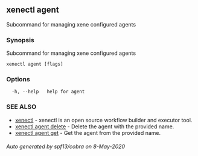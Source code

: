 ## xenectl agent

Subcommand for managing xene configured agents

### Synopsis

Subcommand for managing xene configured agents

```
xenectl agent [flags]
```

### Options

```
  -h, --help   help for agent
```

### SEE ALSO

* [xenectl](xenectl.md)	 - xenectl is an open source workflow builder and executor tool.
* [xenectl agent delete](xenectl_agent_delete.md)	 - Delete the agent with the provided name.
* [xenectl agent get](xenectl_agent_get.md)	 - Get the agent from the provided name.

###### Auto generated by spf13/cobra on 8-May-2020
